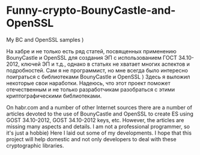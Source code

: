 # Funny-crypto-BounyCastle-and-OpenSSL
My BC and OpenSSL samples )

На хабре и не только есть ряд статей, посвященных применению BounyCastle и OpenSSL для создания ЭП с использованием ГОСТ 34.10-2012, ключей ЭП и т.д., однако в статьях не хватает многих аспектов и подробностей. Сам я не программист, но мне всегда было интересно поиграться с библиотеками BounyCastle и OpenSSL ) Здесь я выложил некоторые свои наработки. Надеюсь, что этот проект поможет отечественным и не только разработчикам разобраться с этими криптографическими библиотеками.

On habr.com and a number of other Internet sources there are a number of articles devoted to the use of BounyCastle and OpenSSL to create ES using GOST 34.10-2012, GOST 34.10-2012 keys, etc. However, the articles are missing many aspects and details. I am not a professional programmer, so it's just a hobbie) Here I laid out some of my developments. I hope that this project will help domestic and not only developers to deal with these cryptographic libraries.
